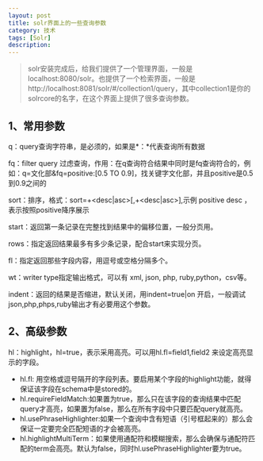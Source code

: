 ```yaml
---
layout: post
title: solr界面上的一些查询参数
category: 技术
tags: [Solr]
description: 
---
```


> solr安装完成后，给我们提供了一个管理界面，一般是localhost:8080/solr。也提供了一个检索界面，一般是http://localhost:8081/solr/#/collection1/query，其中collection1是你的solrcore的名字，在这个界面上提供了很多查询参数。

## 1、常用参数 ##

q：query查询字符串，是必须的，如果是*：*代表查询所有数据

fq：filter query 过虑查询，作用：在q查询符合结果中同时是fq查询符合的，例如：q=文化部&fq=positive:[0.5 TO 0.9]，找关键字文化部，并且positive是0.5到0.9之间的

sort：排序，格式：sort=<field name>+<desc|asc>[,<field name>+<desc|asc>],示例
positive desc ，表示按照positive降序展示

start：返回第一条记录在完整找到结果中的偏移位置，一般分页用。
  
rows：指定返回结果最多有多少条记录，配合start来实现分页。

fl：指定返回那些字段内容，用逗号或空格分隔多个。   

wt：writer type指定输出格式，可以有 xml, json, php, ruby,python，csv等。

indent：返回的结果是否缩进，默认关闭，用indent=true|on 开启，一般调试json,php,phps,ruby输出才有必要用这个参数。 

## 2、高级参数 ##

hl：highlight，hl=true，表示采用高亮。可以用hl.fl=field1,field2 来设定高亮显示的字段。

- hl.fl: 用空格或逗号隔开的字段列表。要启用某个字段的highlight功能，就得保证该字段在schema中是stored的。
- hl.requireFieldMatch:如果置为true，那么只在该字段的查询结果中匹配query才高亮，如果置为false，那么在所有字段中只要匹配query就高亮。
- hl.usePhraseHighlighter:如果一个查询中含有短语（引号框起来的）那么会保证一定要完全匹配短语的才会被高亮。
- hl.highlightMultiTerm：如果使用通配符和模糊搜索，那么会确保与通配符匹配的term会高亮。默认为false，同时hl.usePhraseHighlighter要为true。







  



